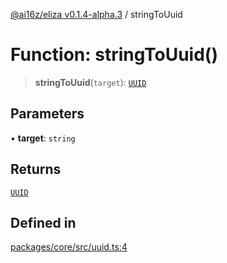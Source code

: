 [@ai16z/eliza v0.1.4-alpha.3](../index.md) / stringToUuid

# Function: stringToUuid()

> **stringToUuid**(`target`): [`UUID`](../type-aliases/UUID.md)

## Parameters

• **target**: `string`

## Returns

[`UUID`](../type-aliases/UUID.md)

## Defined in

[packages/core/src/uuid.ts:4](https://github.com/gene-zhan/eliza-x/blob/main/packages/core/src/uuid.ts#L4)
